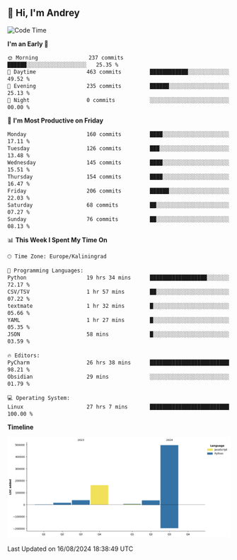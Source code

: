 ## 👋 Hi, I'm Andrey

<!--START_SECTION:waka-->
![Code Time](http://img.shields.io/badge/Code%20Time-324%20hrs%205%20mins-blue)

**I'm an Early 🐤** 

```text
🌞 Morning                237 commits         ██████░░░░░░░░░░░░░░░░░░░   25.35 % 
🌆 Daytime                463 commits         ████████████░░░░░░░░░░░░░   49.52 % 
🌃 Evening                235 commits         ██████░░░░░░░░░░░░░░░░░░░   25.13 % 
🌙 Night                  0 commits           ░░░░░░░░░░░░░░░░░░░░░░░░░   00.00 % 
```
📅 **I'm Most Productive on Friday** 

```text
Monday                   160 commits         ████░░░░░░░░░░░░░░░░░░░░░   17.11 % 
Tuesday                  126 commits         ███░░░░░░░░░░░░░░░░░░░░░░   13.48 % 
Wednesday                145 commits         ████░░░░░░░░░░░░░░░░░░░░░   15.51 % 
Thursday                 154 commits         ████░░░░░░░░░░░░░░░░░░░░░   16.47 % 
Friday                   206 commits         ██████░░░░░░░░░░░░░░░░░░░   22.03 % 
Saturday                 68 commits          ██░░░░░░░░░░░░░░░░░░░░░░░   07.27 % 
Sunday                   76 commits          ██░░░░░░░░░░░░░░░░░░░░░░░   08.13 % 
```


📊 **This Week I Spent My Time On** 

```text
🕑︎ Time Zone: Europe/Kaliningrad

💬 Programming Languages: 
Python                   19 hrs 34 mins      ██████████████████░░░░░░░   72.17 % 
CSV/TSV                  1 hr 57 mins        ██░░░░░░░░░░░░░░░░░░░░░░░   07.22 % 
textmate                 1 hr 32 mins        █░░░░░░░░░░░░░░░░░░░░░░░░   05.66 % 
YAML                     1 hr 27 mins        █░░░░░░░░░░░░░░░░░░░░░░░░   05.35 % 
JSON                     58 mins             █░░░░░░░░░░░░░░░░░░░░░░░░   03.59 % 

🔥 Editors: 
PyCharm                  26 hrs 38 mins      █████████████████████████   98.21 % 
Obsidian                 29 mins             ░░░░░░░░░░░░░░░░░░░░░░░░░   01.79 % 

💻 Operating System: 
Linux                    27 hrs 7 mins       █████████████████████████   100.00 % 
```

**Timeline**

![Lines of Code chart](https://raw.githubusercontent.com/Mist3s/Mist3s/main/assets/bar_graph.png)


 Last Updated on 16/08/2024 18:38:49 UTC
<!--END_SECTION:waka-->

